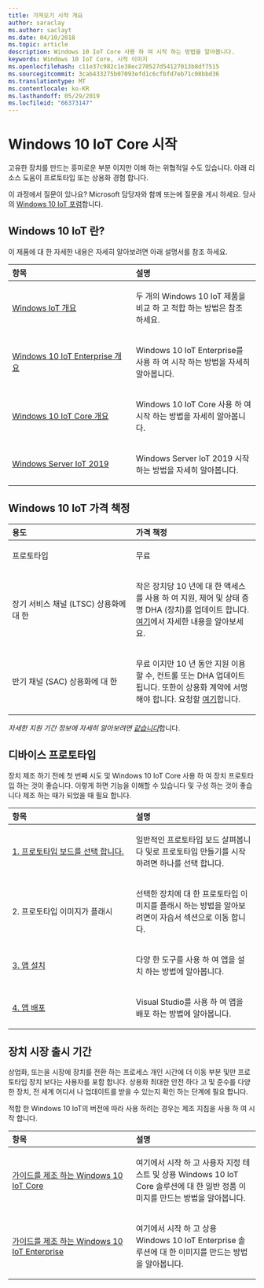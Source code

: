 ```yaml
---
title: 가져오기 시작 개요
author: saraclay
ms.author: saclayt
ms.date: 04/10/2018
ms.topic: article
description: Windows 10 IoT Core 사용 하 여 시작 하는 방법을 알아봅니다.
keywords: Windows 10 IoT Core, 시작 이미지
ms.openlocfilehash: c11e37c982c1e38ec270527d54127013b8df7515
ms.sourcegitcommit: 3cab433275b07093efd1c6cfbfd7eb71c08bbd36
ms.translationtype: MT
ms.contentlocale: ko-KR
ms.lasthandoff: 05/29/2019
ms.locfileid: "66373147"
---
```

# <a name="get-started-with-windows-10-iot-core"></a>Windows 10 IoT Core 시작

고유한 장치를 만드는 흥미로운 부분 이지만 이해 하는 위협적일 수도 있습니다. 아래 리소스 도움이 프로토타입 또는 상용화 경험 합니다. 

이 과정에서 질문이 있나요? Microsoft 담당자와 함께 또는에 질문을 게시 하세요. 당사의 [Windows 10 IoT 포럼](https://social.msdn.microsoft.com/forums/en-US/home?forum=WindowsIoT)합니다.

## <a name="what-is-windows-10-iot"></a>Windows 10 IoT 란?

이 제품에 대 한 자세한 내용은 자세히 알아보려면 아래 설명서를 참조 하세요. 

<table>
<colgroup>
<col width="50%" />
<col width="50%" />
</colgroup>
<thead>
<tr class="header">
<th align="left">항목</th>
<th align="left">설명</th>
</tr>
</thead>
<tbody>

<tr class="odd">
<td align="left"><p><a href="windows-iot.md" data-raw-source="[Windows IoT Overview](windows-iot.md)">Windows IoT 개요</a></p></td>
<td align="left"><p>두 개의 Windows 10 IoT 제품을 비교 하 고 적합 하는 방법은 참조 하세요.</p></td>
</tr>

<tr class="odd">
<td align="left"><p><a href="windows-iot-enterprise.md" data-raw-source="[Windows 10 IoT Enterprise Overview](windows-iot-enterprise.md)">Windows 10 IoT Enterprise 개요</a></p></td>
<td align="left"><p>Windows 10 IoT Enterprise를 사용 하 여 시작 하는 방법을 자세히 알아봅니다.</p></td>
</tr>

<tr class="odd">
<td align="left"><p><a href="windows-iot-core.md" data-raw-source="[Windows 10 IoT Core Overview](windows-iot-core.md)">Windows 10 IoT Core 개요</a></p></td>
<td align="left"><p>Windows 10 IoT Core 사용 하 여 시작 하는 방법을 자세히 알아봅니다.</p></td>
</tr>

<tr class="odd">
  <td align="left"><p><a href="windows-server.md" data-raw-source="[Windows Server IoT 2019](https://docs.microsoft.com/en-us/windows/iot-core/windows-server)">Windows Server IoT 2019</a></p></td>
<td align="left"><p>Windows Server IoT 2019 시작 하는 방법을 자세히 알아봅니다.</p></td>
</tr>

</tbody>
</table>

## <a name="windows-10-iot-pricing"></a>Windows 10 IoT 가격 책정

<table>
<colgroup>
<col width="50%" />
<col width="50%" />
</colgroup>
<thead>
<tr class="header">
<th align="left">용도</th>
<th align="left">가격 책정</th>
</tr>
</thead>
<tbody>

<tr class="odd">
<td align="left"><p>프로토타입</p></td>
<td align="left"><p>무료</p></td>
</tr>

<tr class="odd">
<td align="left"><p>장기 서비스 채널 (LTSC) 상용화에 대 한</p></td>
<td align="left"><p>작은 장치당 10 년에 대 한 액세스를 사용 하 여 지원, 제어 및 상태 증명 DHA (장치)를 업데이트 합니다. <a href="https://docs.microsoft.com/windows-hardware/manufacture/iot/iotcoreservicesoverview" data-raw-source="[here](https://docs.microsoft.com/windows-hardware/manufacture/iot/iotcoreservicesoverview)">여기</a>에서 자세한 내용을 알아보세요.</p></td>
</tr>

<tr class="odd">
<td align="left"><p>반기 채널 (SAC) 상용화에 대 한</p></td>
<td align="left"><p>무료 이지만 10 년 동안 지원 이용할 수, 컨트롤 또는 DHA 업데이트 됩니다. 또한이 상용화 계약에 서명 해야 합니다. 요청할 <a href="https://www.aka.ms/SAC-agreement">여기</a>합니다.</p></td>
</tr>

</tbody>
</table>

<i>자세한 지원 기간 정보에 자세히 알아보려면 [같습니다](https://support.microsoft.com/en-us/lifecycle/search?alpha=IoT%20Core)</i>합니다.

## <a name="prototype-a-device"></a>디바이스 프로토타입

장치 제조 하기 전에 첫 번째 시도 및 Windows 10 IoT Core 사용 하 여 장치 프로토타입 하는 것이 좋습니다. 이렇게 하면 기능을 이해할 수 있습니다 및 구성 하는 것이 좋습니다 제조 하는 때가 되었을 때 필요 합니다.

<table>
<colgroup>
<col width="50%" />
<col width="50%" />
</colgroup>
<thead>
<tr class="header">
<th align="left">항목</th>
<th align="left">설명</th>
</tr>
</thead>
<tbody>

<tr class="odd">
<td align="left"><p><a href="https://docs.microsoft.com/en-us/windows/iot-core/tutorials/quickstarter/PrototypeBoards"
>1. 프로토타입 보드를 선택 합니다.</a></p></td>
<td align="left"><p>일반적인 프로토타입 보드 살펴봅니다 및로 프로토타입 만들기를 시작 하려면 하나를 선택 합니다.</p></td>
</tr>

<tr class="odd">
<td align="left"><p>2. 프로토타입 이미지가 플래시</p></td>
<td align="left"><p>선택한 장치에 대 한 프로토타입 이미지를 플래시 하는 방법을 알아보려면이 자습서 섹션으로 이동 합니다. </p></td>
</tr>

<tr class="odd">
<td align="left"><p><a href="https://docs.microsoft.com/en-us/windows/iot-core/develop-your-app/appinstaller">3. 앱 설치</a></p></td>
<td align="left"><p>다양 한 도구를 사용 하 여 앱을 설치 하는 방법에 알아봅니다.</p></td>
</tr>

<tr class="odd">
<td align="left"><p><a href="https://docs.microsoft.com/en-us/windows/iot-core/develop-your-app/appdeployment">4. 앱 배포</a></p></td>
<td align="left"><p>Visual Studio를 사용 하 여 앱을 배포 하는 방법에 알아봅니다.</p></td>
</tr>

</tbody>
</table>

## <a name="bring-a-device-to-market"></a>장치 시장 출시 기간

상업화, 또는을 시장에 장치를 전환 하는 프로세스 개인 시간에 더 이동 부분 및만 프로토타입 장치 보다는 사용자를 포함 합니다. 상용화 최대한 안전 하다 고 및 준수를 다양 한 장치, 전 세계 어디서 나 업데이트를 받을 수 있는지 확인 하는 단계에 필요 합니다. 

적합 한 Windows 10 IoT의 버전에 따라 사용 하려는 경우는 제조 지침을 사용 하 여 시작 합니다.

<table>
<colgroup>
<col width="50%" />
<col width="50%" />
</colgroup>
<thead>
<tr class="header">
<th align="left">항목</th>
<th align="left">설명</th>
</tr>
</thead>
<tbody>

<tr class="odd">
<td align="left"><p><a href="https://docs.microsoft.com/en-us/windows-hardware/manufacture/iot/iot-core-manufacturing-guide"
>가이드를 제조 하는 Windows 10 IoT Core</a></p></td>
<td align="left"><p>여기에서 시작 하 고 사용자 지정 테스트 및 상용 Windows 10 IoT Core 솔루션에 대 한 일반 정품 이미지를 만드는 방법을 알아봅니다.</p></td>
</tr>

<tr class="odd">
<td align="left"><p><a href="https://docs.microsoft.com/en-us/windows-hardware/manufacture/desktop/iot-ent-overview">가이드를 제조 하는 Windows 10 IoT Enterprise</a></p></td>
<td align="left"><p>여기에서 시작 하 고 상용 Windows 10 IoT Enterprise 솔루션에 대 한 이미지를 만드는 방법을 알아봅니다.</p></td>
</tr>

</tbody>
</table>

